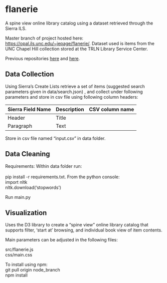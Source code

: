# flanerie

A spine view online library catalog using a dataset retrieved through the Sierra ILS.

Master branch of project hosted here: https://opal.ils.unc.edu/~jepage/flanerie/. Dataset used is items from the UNC Chapel Hill collection stored at the TRLN Library Service Center. 

Previous repositories [here](https://github.com/jonpage3/library_browser) and [here](https://github.com/jonpage3/csv_data_cleaning). 

## Data Collection

Using Sierra’s Create Lists retrieve a set of items (suggested search parameters given in data/search.json) , and collect under following parameters and store in csv file using following column headers:

| Sierra Field Name   | Description |CSV column name |
| ------------------- | ----------- |----------------
| Header              | Title       |
| Paragraph           | Text        |

Store in csv file named “input.csv” in data folder.

## Data Cleaning

Requirements:
Within data folder run:<br>  
pip install -r requirements.txt. 
From the python console:<br>
import nltk<br>
nltk.download(‘stopwords’)

Run main.py

## Visualization

Uses the D3 library to create a “spine view” online library catalog that supports filter, ‘start at’ browsing, and individual book view of item contents. 

Main parameters can be adjusted in the following files:

src/flanerie.js<br>
css/main.css

To install using npm:<br>
git pull origin node_branch<br>
npm install
